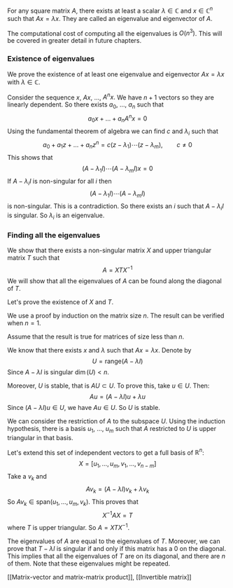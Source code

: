 For any square matrix $A$, there exists at least a scalar $\lambda \in \mathbb C$ and $x \in \mathbb C^n$ such that $Ax = \lambda x$. They are called an eigenvalue and eigenvector of $A$.

The computational cost of computing all the eigenvalues is $O(n^3)$. This will be covered in greater detail in future chapters.

### Existence of eigenvalues

We prove the existence of at least one eigenvalue and eigenvector $Ax = \lambda x$ with $\lambda \in \mathbb C$.

Consider the sequence $x,$ $Ax,$ ..., $A^nx.$ We have $n+1$ vectors so they are linearly dependent. So there exists $a_0,$ ..., $a_n$ such that
$$
a_0 x + \dots + a_n A^n x = 0
$$
Using the fundamental theorem of algebra we can find $c$ and $\lambda_i$ such that
$$
a_0 + a_1 z + \dots + a_n z^n = c (z-\lambda_1) \cdots (z-\lambda_m), \qquad c \neq 0
$$
This shows that
$$
(A-\lambda_1 I) \cdots (A-\lambda_m I) x = 0
$$
If $A-\lambda_i I$ is non-singular for all $i$ then
$$
(A-\lambda_1 I) \cdots (A-\lambda_m I)
$$
is non-singular. This is a contradiction.  So there exists an $i$ such that $A-\lambda_i I$ is singular. So $\lambda_i$ is an eigenvalue.

### Finding all the eigenvalues

We show that there exists a non-singular matrix $X$ and upper triangular matrix $T$ such that
$$
A = X T X^{-1}
$$
We will show that all the eigenvalues of $A$ can be found along the diagonal of $T$.

Let's prove the existence of $X$ and $T$.

We use a proof by induction on the matrix size $n$. The result can be verified when $n=1.$

Assume that the result is true for matrices of size less than $n.$ 

We know that there exists $x$ and $\lambda$ such that $A x = \lambda x.$ Denote by
$$
U = \text{range}(A - \lambda I)
$$
Since $A - \lambda I$ is singular $\dim(U) < n$. 

Moreover, $U$ is stable, that is $AU \subset U$. To prove this, take $u \in U$. Then:
$$
Au = (A - \lambda I) u + \lambda u
$$
Since $(A - \lambda I) u \in U$, we have $Au \in U$. So $U$ is stable. 

We can consider the restriction of $A$ to the subspace $U$. Using the induction hypothesis, there is a basis $u_1,$ ..., $u_m$ such that $A$ restricted to $U$ is upper triangular in that basis.

Let's extend this set of independent vectors to get a full basis of $\mathbb R^n$:
$$
X = \big[ u_1, \dots, u_m, v_1, \dots, v_{n-m} \big]
$$
Take a $v_k$ and
$$
A v_k = (A - \lambda I) v_k + \lambda v_k
$$
So $Av_k \in \text{span}(u_1, \dots, u_m, v_k)$. This proves that
$$
X^{-1} A X = T
$$
where $T$ is upper triangular. So $A = X T X^{-1}$.

The eigenvalues of $A$ are equal to the eigenvalues of $T$. Moreover, we can prove that $T - \lambda I$ is singular if and only if this matrix has a 0 on the diagonal. This implies that all the eigenvalues of $T$ are on its diagonal, and there are $n$ of them. Note that these eigenvalues might be repeated.

[[Matrix-vector and matrix-matrix product]], [[Invertible matrix]]